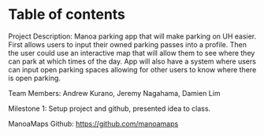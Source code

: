 # Table of contents

Project Description: Manoa parking app that will make parking on UH easier. First allows users to input their owned parking passes into a profile.  Then the user could use an interactive map that will allow them to see where they can park at which times of the day.  App will also have a system where users can input open parking spaces allowing for other users to know where there is open parking.

Team Members: Andrew Kurano, Jeremy Nagahama, Damien Lim

Milestone 1:
 Setup project and github, presented idea to class.
 
ManoaMaps Github:
 https://github.com/manoamaps
 














